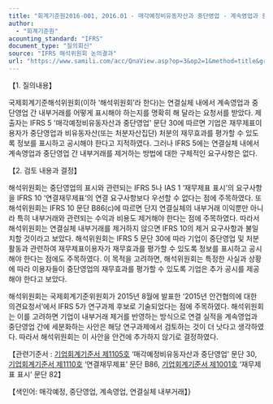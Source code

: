 ```yaml
---
title: "회계기준원2016-001, 2016.01 - 매각예정비유동자산과 중단영업 - 계속영업과 중단영업 간 연결실체 내부거래 표시 방법(IFRS 5 ‘매각예정비유동자산과 중단영업’)"
author:
  - "회계기준원"
acounting_standard: "IFRS"
document_type: "질의회신"
source: "IFRS 해석위원회 논의결과"
url: "https://www.samili.com/acc/QnaView.asp?op=3&op2=1&method=title&group=2123-15;1&orgcode=2&searchword=&page=11&code=%ED%9A%8C%EA%B3%84%EA%B8%B0%EC%A4%80%EC%9B%902016%2D001%3A20160131"
---
```

【1. 질의내용】

국제회계기준해석위원회(이하 ‘해석위원회’라 한다)는 연결실체 내에서 계속영업과 중단영업 간 내부거래를 어떻게 표시해야 하는지를 명확히 해 달라는 요청서를 받았다. 제출자는 IFRS 5 '매각예정비유동자산과 중단영업' 문단 30에 따르면 기업은 재무제표이용자가 중단영업과 비유동자산(또는 처분자산집단) 처분의 재무효과를 평가할 수 있도록 정보를 표시하고 공시해야 한다고 지적하였다. 그러나 IFRS 5에는 연결실체 내에서 계속영업과 중단영업 간 내부거래를 제거하는 방법에 대한 구체적인 요구사항은 없다.

  

【2. 검토 내용과 결정】

해석위원회는 중단영업의 표시와 관련되는 IFRS 5나 IAS 1 ‘재무제표 표시’의 요구사항을 IFRS 10 ‘연결재무제표’의 연결 요구사항보다 우선할 수 없다는 점에 주목하였다. 또 해석위원회는 IFRS 10 문단 B86(c)에 따르면 단지 연결실체의 내부거래 이익뿐만 아니라 특히 내부거래와 관련되는 수익과 비용도 제거해야 한다는 점에 주목하였다. 따라서 해석위원회는 연결실체 내부거래를 제거하지 않으면 IFRS 10의 제거 요구사항과 불일치할 것이라고 보았다. 해석위원회는 IFRS 5 문단 30에 따라 기업이 중단영업 및 처분활동과 관련하여 재무제표이용자가 재무효과를 평가할 수 있도록 정보를 표시하고 공시해야 한다는 점에도 주목하였다. 이 목적을 고려하면, 해석위원회는 특정한 사실과 상황에 따라 이용자들이 중단영업의 재무효과를 평가할 수 있도록 기업은 추가 공시를 제공해야 한다고 보았다.

해석위원회는 국제회계기준위원회가 2015년 8월에 발표한 ‘2015년 안건협의에 대한 의견요청서’에서 IFRS 5가 연구과제 후보로 기술되었다는 점에 주목하였다. 해석위원회는 이를 고려하면 기업이 내부거래 제거를 반영하는 방식으로 연결 실적을 계속영업과 중단영업 간에 세분화하는 사안은 해당 연구과제에서 검토하는 것이 더 낫다고 생각하였다. 따라서 해석위원회는 이 사안을 안건에 추가하지 않기로 결정하였다.

  

【관련기준서 : [기업회계기준서 제1105호](https://www.samili.com/acc/) ‘매각예정비유동자산과 중단영업’ 문단 30, [기업회계기준서 제1110호](https://www.samili.com/acc/) ‘연결재무제표’ 문단 B86, [기업회계기준서 제1001호](https://www.samili.com/acc/) ‘재무제표 표시’ 문단 82】

【색인어: 매각예정, 중단영업, 계속영업, 연결실체 내부거래】}